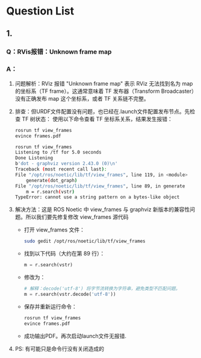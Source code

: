 # Question List

## 1. 

### Q：RVis报错：Unknown frame map
### A：
1. 问题解析：RViz 报错 "Unknown frame map" 表示 RViz 无法找到名为 map 的坐标系（TF frame）。这通常意味着 TF 发布器（Transform Broadcaster）没有正确发布 map 这个坐标系，或者 TF 关系链不完整。
2. 排查：但URDF文件配置没有问题，也已经在.launch文件配置发布节点。先检查 TF 树状态：
使用以下命令查看 TF 坐标系关系，结果发生报错：
    ```bash
    rosrun tf view_frames
    evince frames.pdf
    ```

    ```bash
    rosrun tf view_frames
    Listening to /tf for 5.0 seconds
    Done Listening
    b'dot - graphviz version 2.43.0 (0)\n'
    Traceback (most recent call last):
    File "/opt/ros/noetic/lib/tf/view_frames", line 119, in <module>
        generate(dot_graph)
    File "/opt/ros/noetic/lib/tf/view_frames", line 89, in generate
        m = r.search(vstr)
    TypeError: cannot use a string pattern on a bytes-like object
    ```
3. 解决方法：这是 ROS Noetic 中 view_frames 与 graphviz 新版本的兼容性问题。所以我们要先修复修改 view_frames 源代码
    - 打开 view_frames 文件：
        ```bash
        sudo gedit /opt/ros/noetic/lib/tf/view_frames
        ```
    - 找到以下代码（大约在第 89 行）：
        ```python
        m = r.search(vstr)
        ```
    - 修改为：
        ```python
        # 解释：decode('utf-8') 将字节流转换为字符串，避免类型不匹配问题。
        m = r.search(vstr.decode('utf-8'))
        ```
    - 保存并重新运行命令：
        ```bash
        rosrun tf view_frames
        evince frames.pdf
        ```
    - 成功输出PDF。再次启动launch文件无报错.
4. PS: 有可能只是命令行没有关闭造成的
